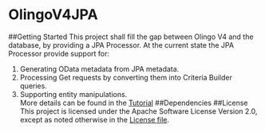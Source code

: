 # OlingoV4JPA
##Getting Started
This project shall fill the gap between Olingo V4 and the database, by providing a JPA Processor. At the current state the JPA Processor provide support for:  
1. Generating OData metadata from JPA metadata.  
2. Processing Get requests by converting them into Criteria Builder queries.  
3. Supporting entity manipulations.  
More details can be found in the [Tutorial](/jpa-tutorial/Tutorials/Introduction/Introduction.md)
##Dependencies
##License
This project is licensed under the Apache Software License Version 2.0, except as noted otherwise in the [License file](/LICENSE.txt).